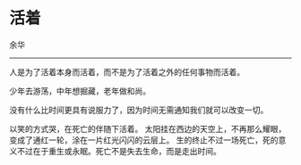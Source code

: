 

# 活着

余华

---

人是为了活着本身而活着，而不是为了活着之外的任何事物而活着。

少年去游荡，中年想掘藏，老年做和尚。

没有什么比时间更具有说服力了，因为时间无需通知我们就可以改变一切。

以笑的方式哭，在死亡的伴随下活着。 太阳挂在西边的天空上，不再那么耀眼，变成了通红一轮，涂在一片红光闪闪的云层上。 生的终止不过一场死亡，死的意义不过在于重生或永眠。死亡不是失去生命，而是走出时间。


